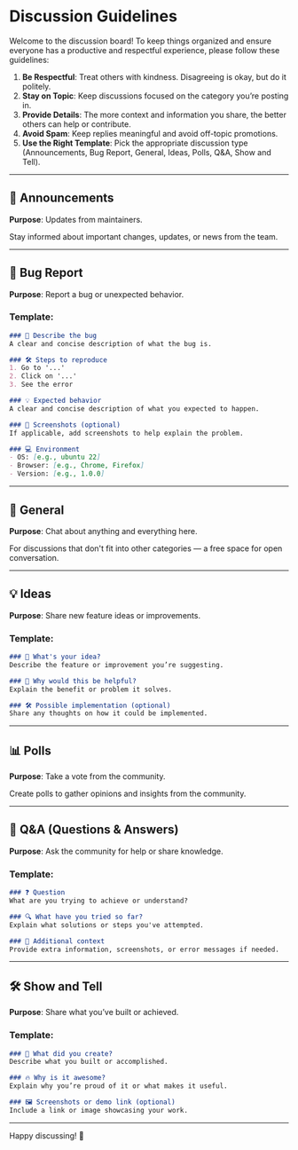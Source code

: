 # Discussion Guidelines

Welcome to the discussion board! To keep things organized and ensure everyone has a productive and respectful experience, please follow these guidelines:

1. **Be Respectful**: Treat others with kindness. Disagreeing is okay, but do it politely.
2. **Stay on Topic**: Keep discussions focused on the category you’re posting in.
3. **Provide Details**: The more context and information you share, the better others can help or contribute.
4. **Avoid Spam**: Keep replies meaningful and avoid off-topic promotions.
5. **Use the Right Template**: Pick the appropriate discussion type (Announcements, Bug Report, General, Ideas, Polls, Q&A, Show and Tell).

---

## 📢 Announcements

**Purpose**: Updates from maintainers.

Stay informed about important changes, updates, or news from the team.

---

## 🐞 Bug Report

**Purpose**: Report a bug or unexpected behavior.

### Template:

```md
### 🔧 Describe the bug
A clear and concise description of what the bug is.

### 🛠️ Steps to reproduce
1. Go to '...'
2. Click on '...'
3. See the error

### 💡 Expected behavior
A clear and concise description of what you expected to happen.

### 📸 Screenshots (optional)
If applicable, add screenshots to help explain the problem.

### 💻 Environment
- OS: [e.g., ubuntu 22]
- Browser: [e.g., Chrome, Firefox]
- Version: [e.g., 1.0.0]
```

---

## 💬 General

**Purpose**: Chat about anything and everything here.

For discussions that don't fit into other categories — a free space for open conversation.

---

## 💡 Ideas

**Purpose**: Share new feature ideas or improvements.

### Template:

```md
### 🌟 What's your idea?
Describe the feature or improvement you’re suggesting.

### 🚀 Why would this be helpful?
Explain the benefit or problem it solves.

### 🛠️ Possible implementation (optional)
Share any thoughts on how it could be implemented.
```

---

## 📊 Polls

**Purpose**: Take a vote from the community.

Create polls to gather opinions and insights from the community.

---

## 🎯 Q&A (Questions & Answers)

**Purpose**: Ask the community for help or share knowledge.

### Template:

```md
### ❓ Question
What are you trying to achieve or understand?

### 🔍 What have you tried so far?
Explain what solutions or steps you've attempted.

### 📌 Additional context
Provide extra information, screenshots, or error messages if needed.
```

---

## 🛠️ Show and Tell

**Purpose**: Share what you’ve built or achieved.

### Template:

```md
### 🎉 What did you create?
Describe what you built or accomplished.

### 🔥 Why is it awesome?
Explain why you’re proud of it or what makes it useful.

### 🖼️ Screenshots or demo link (optional)
Include a link or image showcasing your work.
```

---

Happy discussing! 🚀